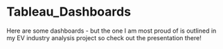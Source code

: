 # Tableau_Dashboards
Here are some dashboards - but the one I am most proud of is outlined in my EV industry analysis project so check out the presentation there!
